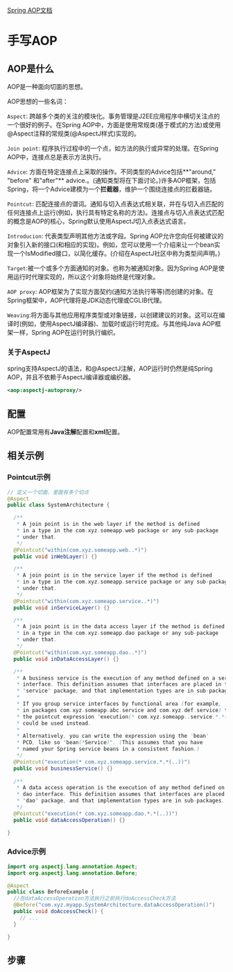 [Spring AOP文档](https://docs.spring.io/spring/docs/2.5.x/reference/aop.html#aop-introduction)

# 手写AOP

## AOP是什么

AOP是一种面向切面的思想。

AOP思想的一些名词：

`Aspect`: 跨越多个类的关注的模块化。事务管理是J2EE应用程序中横切关注点的一个很好的例子。在Spring AOP中，方面是使用常规类(基于模式的方法)或使用@Aspect注释的常规类(@AspectJ样式)实现的。



`Join point`: 程序执行过程中的一个点，如方法的执行或异常的处理。在Spring AOP中，连接点总是表示方法执行。



`Advice`: 方面在特定连接点上采取的操作。不同类型的Advice包括**"around," "before" 和"after"** advice.。(通知类型将在下面讨论。)许多AOP框架，包括Spring，将一个Advice建模为一个**拦截器**，维护一个围绕连接点的拦截器链。



`Pointcut`: 匹配连接点的谓词。通知与切入点表达式相关联，并在与切入点匹配的任何连接点上运行(例如，执行具有特定名称的方法)。连接点与切入点表达式匹配的概念是AOP的核心，Spring默认使用AspectJ切入点表达式语言。



`Introducion`: 代表类型声明其他方法或字段。Spring AOP允许您向任何被建议的对象引入新的接口(和相应的实现)。例如，您可以使用一个介绍来让一个bean实现一个IsModified接口，以简化缓存。(介绍在AspectJ社区中称为类型间声明。)



`Target`:被一个或多个方面通知的对象。也称为被通知对象。因为Spring AOP是使用运行时代理实现的，所以这个对象将始终是代理对象。



`AOP proxy`: AOP框架为了实现方面契约(通知方法执行等等)而创建的对象。在Spring框架中，AOP代理将是JDK动态代理或CGLIB代理。



`Weaving`:将方面与其他应用程序类型或对象链接，以创建建议的对象。这可以在编译时(例如，使用AspectJ编译器)、加载时或运行时完成。与其他纯Java AOP框架一样，Spring AOP在运行时执行编织。



### 关于AspectJ

spring支持AspectJ的语法，和@AspectJ注解，AOP运行时仍然是纯Spring AOP，并且不依赖于AspectJ编译器或编织器。

```xml
<aop:aspectj-autoproxy/>
```

## 配置

AOP配置常用有**Java注解**配置和**xml**配置。

## 相关示例

### Pointcut示例

```java
// 定义一个切面，里面有多个切点
@Aspect
public class SystemArchitecture {

  /**
   * A join point is in the web layer if the method is defined
   * in a type in the com.xyz.someapp.web package or any sub-package
   * under that.
   */
  @Pointcut("within(com.xyz.someapp.web..*)")
  public void inWebLayer() {}

  /**
   * A join point is in the service layer if the method is defined
   * in a type in the com.xyz.someapp.service package or any sub-package
   * under that.
   */
  @Pointcut("within(com.xyz.someapp.service..*)")
  public void inServiceLayer() {}

  /**
   * A join point is in the data access layer if the method is defined
   * in a type in the com.xyz.someapp.dao package or any sub-package
   * under that.
   */
  @Pointcut("within(com.xyz.someapp.dao..*)")
  public void inDataAccessLayer() {}

  /**
   * A business service is the execution of any method defined on a service
   * interface. This definition assumes that interfaces are placed in the
   * "service" package, and that implementation types are in sub-packages.
   * 
   * If you group service interfaces by functional area (for example, 
   * in packages com.xyz.someapp.abc.service and com.xyz.def.service) then
   * the pointcut expression "execution(* com.xyz.someapp..service.*.*(..))"
   * could be used instead.
   *
   * Alternatively, you can write the expression using the 'bean'
   * PCD, like so "bean(*Service)". (This assumes that you have
   * named your Spring service beans in a consistent fashion.)
   */
  @Pointcut("execution(* com.xyz.someapp.service.*.*(..))")
  public void businessService() {}
  
  /**
   * A data access operation is the execution of any method defined on a 
   * dao interface. This definition assumes that interfaces are placed in the
   * "dao" package, and that implementation types are in sub-packages.
   */
  @Pointcut("execution(* com.xyz.someapp.dao.*.*(..))")
  public void dataAccessOperation() {}

}
```

### Advice示例

```java
import org.aspectj.lang.annotation.Aspect;
import org.aspectj.lang.annotation.Before;

@Aspect
public class BeforeExample {
  //在dataAccessOperation方法执行之前执行doAccessCheck方法
  @Before("com.xyz.myapp.SystemArchitecture.dataAccessOperation()")
  public void doAccessCheck() {
    // ...
  }

}
```

## 步骤

